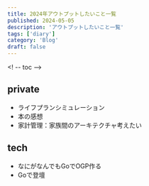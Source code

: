 ```yaml
---
title: 2024年アウトプットしたいこと一覧
published: 2024-05-05
description: 'アウトプットしたいこと一覧'
tags: ['diary']
category: 'Blog'
draft: false
---
```

<! -- toc -->

## private
- ライフプランシミュレーション
- 本の感想
- 家計管理：家族間のアーキテクチャ考えたい
## tech
- なにがなんでもGoでOGP作る
- Goで登壇